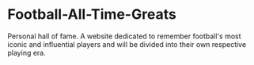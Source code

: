 # Football-All-Time-Greats
Personal hall of fame. A website dedicated to remember football's most iconic and influential players and will be divided into their own respective playing era.
